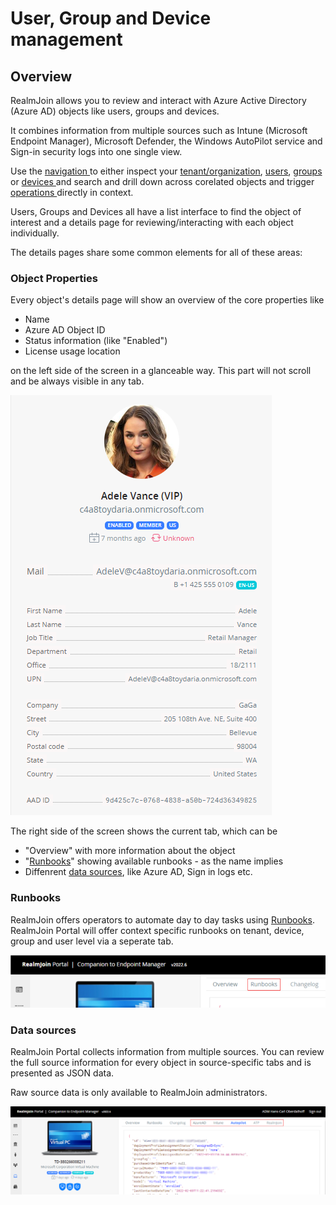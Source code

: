 # User, Group and Device management

## Overview

RealmJoin allows you to review and interact with Azure Active Directory (Azure AD) objects like users, groups and devices.&#x20;

It combines information from multiple sources such as Intune (Microsoft Endpoint Manager), Microsoft Defender, the Windows AutoPilot service and Sign-in security logs into one single view.&#x20;

Use the [navigation ](../readme/navigation.md)to either inspect your [tenant/organization](organization-details.md), [users](user-list/), [groups ](group-list/)or [devices ](device-list/)and search and drill down across corelated objects and trigger [operations ](../runbooks/)directly in context.

Users, Groups and Devices all have a list interface to find the object of interest and a details page for reviewing/interacting with each object individually.&#x20;

The details pages share some common elements for all of these areas:

### **Object Properties**

Every object's details page will show an overview of the core properties like

* Name
* Azure AD Object ID
* Status information (like "Enabled")&#x20;
* License usage location

on the left side of the screen in a glanceable way. This part will not scroll and be always visible in any tab.

![Core Object Properties](<../.gitbook/assets/image (6) (1) (1).png>)

The right side of the screen shows the current tab, which can be&#x20;

* "Overview" with more information about the object
* "[Runbooks](./#runbooks)" showing available runbooks - as the name implies
* Diffenrent [data sources](./#data-sources), like Azure AD, Sign in logs etc.

### Runbooks

RealmJoin offers operators to automate day to day tasks using [Runbooks](../runbooks/). RealmJoin Portal will offer context specific runbooks on tenant, device, group and user level via a seperate tab.

![Runbook Tab](<../.gitbook/assets/2022-02-07 Runbooks tab.png>)

### Data sources

RealmJoin Portal collects information from multiple sources. You can review the full source information for every object in source-specific tabs and is presented as JSON data.

Raw source data is only available to RealmJoin administrators.

![Raw JSON Source Data](<../.gitbook/assets/2022-02-07 json source.png>)



